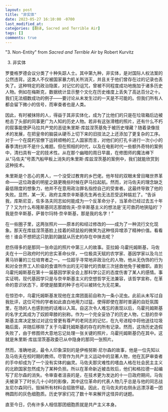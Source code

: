 ```yaml
---
layout: post
title: "非实体"
date: 2023-05-27 16:10:00 -0700
last_modified_at: 
categories: [翻译, Sacred and Terrible Air]
tags: []
comments: true
---
```

"3. Non-Entity" from *Sacred and Terrible Air* by Robert Kurvitz

3. 非实体

罗曼格罗德会议分类了十种失踪人士。其中第九种，非实体，是对国际人权法案的公然违背。这类人不仅被国家暴力机关所消灭，并且关于他们曾存在过的记录也丢失了。这种特定的政治隐匿，对记忆的诅咒，曾被不同程度成功地施加于诸多历史人物。例如在梅斯克，数据统计显示整个文化在历史维度上丢失了高达百分之十。我们无法细数成功的例子——要讨论从未发生过的一天是不可能的。但我们所有人都会留下微小的信号，而审查者也是人类。

因此，有时被抹除的人，得益于其非实体化，成为了比他们的只是在垃圾箱后边被枪击了头部的同事更广为人知的历史人物。若非有这张滑稽的照片，还有什么不朽的叙事能使萨马拉共产党的恶徒朱里斯·库兹涅茨基免于被历史埋藏？随着录像技术的发展，在把皇帝的脑袋从硬币上切下来的旧技法之上还添加了更复杂的工序。对于一个在腐朽官僚下运转顺畅的工人国家而言，对他们的打孔卡进行一次小小的春季清扫并不是什么难题。但在照相的时代，以及在电影时代一些额外奇特的案例中，清扫具有一定的技术性。从在那个幽暗的周日早晨，在修图师的魔法棒下从“马佐夫”号蒸汽船甲板上消失的朱里斯·库兹涅茨基的案例中，我们就能欣赏到这种技术。

朱里斯是个恶心的男人，一个没受过教育的乡巴佬。他年轻的双眼未曾目睹世界革命——这位政委的明星之路更晚些时候在萨马拉起航。然而，对马佐夫的理念缺乏最低限度的想象力，他并不在意用政治罪名指控自己的受害者。这最终导致了他的失败。显然，某一天，政府主席奈辛斯基先生再也无法忍受这种尴尬了。“告诉我，库斯尼亚，佐多洛夫同志如何能成为一个反革命分子，当革命已经过去五十年了？又为什么布隆斯基同志那朗佐夫-奈辛斯基主义的想法是‘无可救药地狭隘的’？我是奈辛斯基，萨普尔玛特·奈辛斯基，那是我的名字！”

在一些圈子里，这两张照片——原本的和经过修改的——成为了一种流行文化现象。那天在库兹涅茨基脸上挂着的硕鼠般的微笑为这种怪异增添了精神价值。看看他！谁会不想把这只肮脏的鼬鼠从历史的存在中抹去呢？

悲伤得多的是那同一张命运的照片中第三人的故事。亚拉姆·乌霍托姆斯基，马佐夫在十一日政府时代的忠实革命伙伴，一位极具天赋的农学家、基因学家以及乌兰黄马铃薯的三位培育者之一。一位超乎寻常地非政治化的人物，他从无伪饰的行为和对全世界工人阶级的食谱所作出的无可替代的贡献三次拯救他免于被撤职。直到乌霍托姆斯基在第十一届基因学家全会上那科学公正的态度伤害了某人的感情。事实证明，现代基因学只是与奈辛斯基主义的空想哲学无法兼容，该哲学宣称，在革命的意识状态下，即使是醋栗的种子也可以被转化为无花果。

在惊恐中，乌霍托姆斯基发现他在主席团面前自称为一条小泥虫。此前从未写过自我批评，这位可怜的学者如此直白地用力过猛，使得即使在那时普遍的自贬氛围里，在场的人也感到他的话难以入耳。自这次令人难忘的表现以后，乌霍托姆斯基的名字尤其成为了奴颜卑膝的别称。作为一个完全妥协了的历史人物，仁慈的奈辛斯基主席决定放过对这位曾更有尊严的老同志的记忆，在九号进程中将他送往垃圾箱后面，并随后移除了关于乌霍托姆斯基的存在的所有记录。然而，这场历史造假失败了，由于修图师大意地忘记处理一张关键的照片，乌霍托姆斯基仍在其中。这就是朱里斯·库兹涅茨基政委已从中隐身的那同一张照片。

然而，准确地说，最令人印象深刻的是伊格努斯·尼尔森的故事，他是一位先知以及马佐夫在校时期的教师。尽管作为共产主义运动中的显著人物，他在瓦萨审查者的手中却成为了一个没有实体的幽灵。马佐夫那灾难性的嗜血人格在社会民主主义的北欧国家忽然成为了某种负担。所以在革命新近被击败后，他们和格拉德一起编写了尼尔森的消失。令审查者沮丧的是，在技术更为发达的十一日政府期间，马佐夫被录下了时长几十小时的影像，其中这位革命的代表人物几乎总是与他的同志战友尼尔森同行。毁掉所有材料会招致怀疑。因此，在马佐夫的右侧永远漂浮着一团椭圆形的灰色细胞质。历史学家们花了数十年来解开这怪异的谜题。

直至今日，仍有许多人相信那团细胞质就是共产主义本身。
